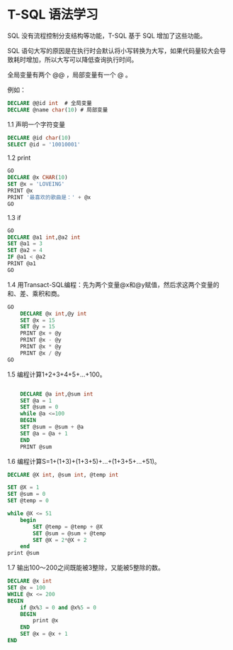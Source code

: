 # T-SQL 语法学习

SQL 没有流程控制分支结构等功能，T-SQL 基于 SQL 增加了这些功能。

SQL 语句大写的原因是在执行时会默认将小写转换为大写，如果代码量较大会导致耗时增加，所以大写可以降低查询执行时间。

全局变量有两个 @@ ，局部变量有一个 @ 。

例如：

```sql
DECLARE @@id int  # 全局变量
DECLARE @name char(10) # 局部变量
```

1.1 声明一个字符变量

```sql
DECLARE @id char(10)
SELECT @id = '10010001'
```

1.2 print

```sql
GO
DECLARE @x CHAR(10)
SET @x = 'LOVEING'
PRINT @x
PRINT '最喜欢的歌曲是：' + @x 
GO
```

1.3 if

```sql
GO
DECLARE @a1 int,@a2 int
SET @a1 = 3
SET @a2 = 4
IF @a1 < @a2
PRINT @a1
GO
```

1.4 用Transact-SQL编程：先为两个变量@x和@y赋值，然后求这两个变量的和、差、乘积和商。

```sql
GO
	DECLARE @x int,@y int
	SET @x = 15
	SET @y = 15
	PRINT @x + @y
	PRINT @x - @y
	PRINT @x * @y
	PRINT @x / @y
GO
```

1.5 编程计算1+2+3+4+5+...+100。

```sql

	DECLARE @a int,@sum int
	SET @a = 1
	SET @sum = 0
	while @a <=100
	BEGIN
	SET @sum = @sum + @a
	SET @a = @a + 1
	END
	PRINT @sum

```

1.6 编程计算S=1+(1+3)+(1+3+5)+...+(1+3+5+...+51)。

```sql
DECLARE @X int, @sum int, @temp int

SET @X = 1
SET @sum = 0
SET @temp = 0

while @X <= 51
	begin
		SET @temp = @temp + @X
		SET @sum = @sum + @temp
		SET @X = 2*@X + 2
	end
print @sum
```

1.7 输出100～200之间既能被3整除，又能被5整除的数。

```sql
DECLARE @x int 
SET @x = 100
WHILE @x <= 200
BEGIN
	if @x%3 = 0 and @x%5 = 0
	BEGIN
		print @x 
	END
	SET @x = @x + 1
END
```

